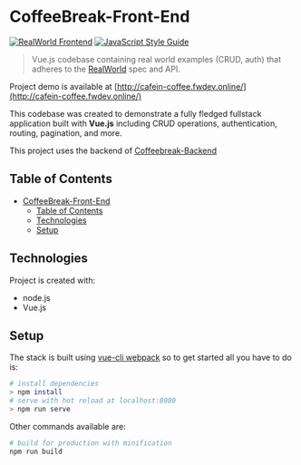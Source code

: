 # CoffeeBreak-Front-End

[![RealWorld Frontend](https://img.shields.io/badge/realworld-frontend-%23783578.svg)](http://realworld.io)
[![JavaScript Style Guide](https://img.shields.io/badge/code_style-standard-brightgreen.svg)](https://standardjs.com)

> Vue.js codebase containing real world examples (CRUD, auth) that adheres to the [RealWorld](https://github.com/gothinkster/realworld) spec and API.

Project demo is available at [http://cafein-coffee.fwdev.online/](http://cafein-coffee.fwdev.online/)

This codebase was created to demonstrate a fully fledged fullstack application built with **Vue.js** including CRUD operations, authentication, routing, pagination, and more. 

This project uses the backend of [Coffeebreak-Backend](https://github.com/Ervin-Nurhediyanto/CoffeeBreak-Intermediate-Back-End)

## Table of Contents

- [CoffeeBreak-Front-End](#coffeebreak-front-end)
  - [Table of Contents](#table-of-contents)
  - [Technologies](#technologies)
  - [Setup](#setup)
	
## Technologies
Project is created with:
* node.js
* Vue.js
	
## Setup

The stack is built using [vue-cli webpack](https://github.com/vuejs-templates/webpack) so to get started all you have to do is:

``` bash
# install dependencies
> npm install
# serve with hot reload at localhost:8080
> npm run serve
```

Other commands available are:

``` bash
# build for production with minification
npm run build
```